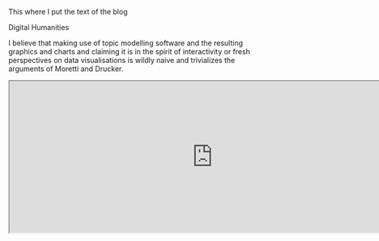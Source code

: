This where I put the text of the blog

Digital Humanities

I believe that making use of topic modelling software and the resulting graphics and charts and claiming it is in the spirit of interactivity or fresh perspectives on data visualisations is wildly naive and trivializes the arguments of Moretti and Drucker.

<!--	Exported from Voyant Tools (voyant-tools.org).
The iframe src attribute below uses a relative protocol to better function with both
http and https sites, but if you're embedding this into a local web page (file protocol)
you should add an explicit protocol (https if you're using voyant-tools.org, otherwise
it depends on this server.
Feel free to change the height and width values or other styling below: -->
<iframe style='width: 801px; height: 300px;' src='https://voyant-tools.org/tool/Topics/?numTopics=16&limit=15&corpus=12e09746817bffefeedf4d1c56dcd829'></iframe>
    
